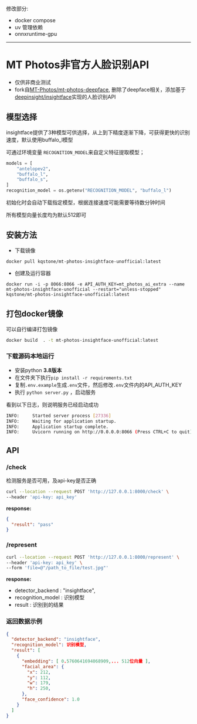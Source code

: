 修改部分:
- docker compose
- uv 管理依赖
- onnxruntime-gpu

---

# MT Photos非官方人脸识别API

- 仅供非商业测试
- fork自[MT-Photos/mt-photos-deepface](https://github.com/MT-Photos/mt-photos-deepface), 删除了deepface相关，添加基于[deepinsight/insightface](https://github.com/deepinsight/insightface)实现的人脸识别API

## 模型选择

insightface提供了3种模型可供选择，从上到下精度逐渐下降，可获得更快的识别速度，默认使用buffalo_l模型

可通过环境变量 `RECOGNITION_MODEL`来自定义特征提取模型；

```python
models = [
    "antelopev2",
    "buffalo_l",
    "buffalo_s",
]
recognition_model = os.getenv("RECOGNITION_MODEL", "buffalo_l")
```

初始化时会自动下载指定模型，根据连接速度可能需要等待数分钟时间

所有模型向量长度均为默认512即可


## 安装方法

- 下载镜像

```
docker pull kqstone/mt-photos-insightface-unofficial:latest
```

- 创建及运行容器

```
docker run -i -p 8066:8066 -e API_AUTH_KEY=mt_photos_ai_extra --name mt-photos-insightface-unofficial --restart="unless-stopped" kqstone/mt-photos-insightface-unofficial:latest
```



## 打包docker镜像

可以自行编译打包镜像
```bash
docker build  . -t mt-photos-insightface-unofficial:latest
```

### 下载源码本地运行

- 安装python **3.8版本**
- 在文件夹下执行`pip install -r requirements.txt`
- 复制`.env.example`生成`.env`文件，然后修改`.env`文件内的API_AUTH_KEY
- 执行 `python server.py` ，启动服务

看到以下日志，则说明服务已经启动成功
```bash
INFO:     Started server process [27336]
INFO:     Waiting for application startup.
INFO:     Application startup complete.
INFO:     Uvicorn running on http://0.0.0.0:8066 (Press CTRL+C to quit)
```


## API

### /check

检测服务是否可用，及api-key是否正确

```bash
curl --location --request POST 'http://127.0.0.1:8000/check' \
--header 'api-key: api_key'
```

**response:**

```json
{
  "result": "pass"
}
```

### /represent

```bash
curl --location --request POST 'http://127.0.0.1:8000/represent' \
--header 'api-key: api_key' \
--form 'file=@"/path_to_file/test.jpg"'
```

**response:**

- detector_backend : "insightface",
- recognition_model : 识别模型
- result : 识别到的结果

### 返回数据示例
```json
{
  "detector_backend": "insightface",
  "recognition_model": 识别模型,
  "result": [
    {
      "embedding": [ 0.5760641694068909,... 512位向量 ],
      "facial_area": {
        "x": 212,
        "y": 112,
        "w": 179,
        "h": 250,
      },
      "face_confidence": 1.0
    }
  ]
}
```
